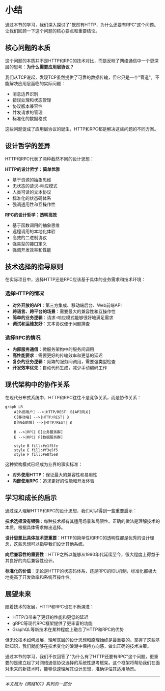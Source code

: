 # 小结

通过本节的学习，我们深入探讨了"既然有HTTP，为什么还要有RPC"这个问题。让我们回顾一下这个问题的核心要点和重要结论。

## 核心问题的本质

这个问题的本质并不是HTTP和RPC的技术对比，而是反映了网络通信中一个更深层的思考：**为什么需要应用层协议？**

我们从TCP说起，发现TCP虽然提供了可靠的数据传输，但它只是一个"管道"，不能解决应用层面临的实际问题：
- 消息边界识别
- 错误处理和状态管理
- 协议版本兼容性
- 并发请求的管理
- 标准化的数据格式

这些问题促成了应用层协议的诞生，HTTP和RPC都是解决这些问题的不同方案。

## 设计哲学的差异

HTTP和RPC代表了两种截然不同的设计思想：

**HTTP的设计哲学：简单优雅**
- 基于资源的抽象思维
- 无状态的请求-响应模式
- 人类可读的文本协议
- 标准化的状态码体系
- 强调通用性和互操作性

**RPC的设计哲学：透明高效**
- 基于函数调用的抽象思维
- 远程调用的本地化体验
- 高效的二进制协议
- 强类型的接口定义
- 强调开发效率和性能

## 技术选择的指导原则

在实际项目中，选择HTTP还是RPC应该基于具体的业务需求和技术环境：

### 选择HTTP的情况
- **对外开放的API**：第三方集成、移动端后台、Web前端API
- **跨语言、跨平台的场景**：需要最大的兼容性和互操作性
- **简单的业务逻辑**：请求-响应模式能够很好地满足需求
- **调试和运维友好**：文本协议便于问题排查

### 选择RPC的情况
- **内部服务通信**：微服务架构中的服务间调用
- **高性能要求**：需要更好的传输效率和更低的延迟
- **复杂的业务逻辑**：频繁的服务间调用，需要强类型检查
- **开发效率优先**：自动代码生成，减少手动编码工作

## 现代架构中的协作关系

在现代分布式系统中，HTTP和RPC往往不是竞争关系，而是协作关系：

```mermaid
graph LR
    A[外部用户] -->|HTTP/REST| B[API网关]
    C[移动端] -->|HTTP/REST| B
    D[Web前端] -->|HTTP/REST| B

    B -->|RPC| E[业务服务群]
    E -->|RPC| F[数据服务群]

    style B fill:#e1f5fe
    style E fill:#f3e5f5
    style F fill:#e8f5e8
```

这种架构模式已经成为业界的事实标准：
- **对外使用HTTP**：保证最大的兼容性和易用性
- **内部使用RPC**：追求更好的性能和开发体验

## 学习和成长的启示

通过深入理解HTTP和RPC的设计思想，我们可以得到一些重要启示：

**技术选择没有银弹**：每种技术都有其适用场景和局限性。正确的做法是理解技术的本质，根据具体需求做出选择。

**设计思想比具体技术更重要**：HTTP的简单性和RPC的透明性都是优秀的设计理念，这些思想可以指导我们设计其他系统。

**向后兼容性的重要性**：HTTP之所以能够从1990年代延续至今，很大程度上得益于其良好的向后兼容性设计。

**标准化的价值**：无论是HTTP的状态码体系，还是RPC的IDL机制，标准化都极大地提高了开发效率和系统互操作性。

## 展望未来

随着技术的发展，HTTP和RPC也在不断演进：
- HTTP/3带来了更好的性能和更低的延迟
- gRPC等现代RPC框架提供了更丰富的功能
- GraphQL等新技术在某种程度上融合了HTTP和RPC的优势

但无论技术如何发展，理解底层的设计思想和原理始终是最重要的。掌握了这些基础知识，我们就能够在技术变化的浪潮中保持方向感，做出正确的技术决策。

通过本节的学习，我们不仅回答了"为什么有了HTTP还要有RPC"这个问题，更重要的是建立起了对网络通信协议选择的系统性思考框架。这个框架将帮助我们在面对未来的新技术时，能够快速理解其设计思想，准确评估其适用场景。

---

*本文档为《网络101》系列的一部分*

